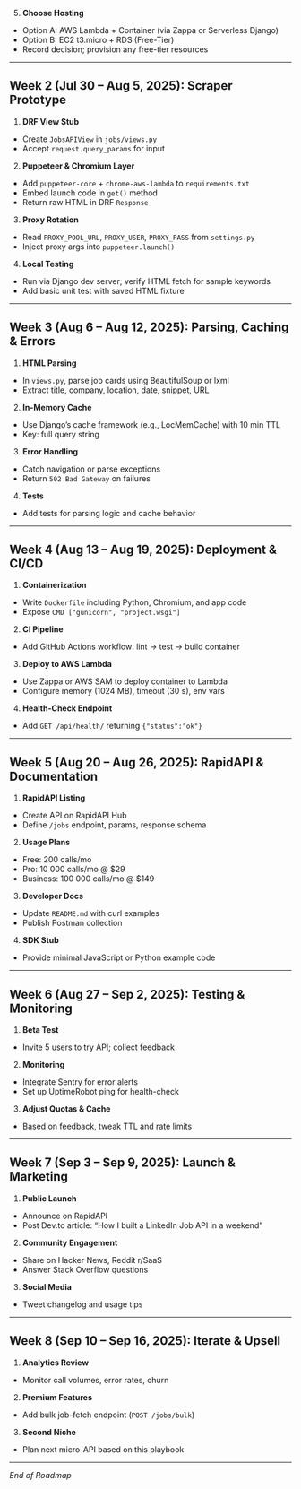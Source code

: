 
5. **Choose Hosting**  
- Option A: AWS Lambda + Container (via Zappa or Serverless Django)  
- Option B: EC2 t3.micro + RDS (Free-Tier)  
- Record decision; provision any free-tier resources

---

## Week 2 (Jul 30 – Aug 5, 2025): Scraper Prototype

1. **DRF View Stub**  
- Create `JobsAPIView` in `jobs/views.py`  
- Accept `request.query_params` for input

2. **Puppeteer & Chromium Layer**  
- Add `puppeteer-core` + `chrome-aws-lambda` to `requirements.txt`  
- Embed launch code in `get()` method  
- Return raw HTML in DRF `Response`

3. **Proxy Rotation**  
- Read `PROXY_POOL_URL`, `PROXY_USER`, `PROXY_PASS` from `settings.py`  
- Inject proxy args into `puppeteer.launch()`

4. **Local Testing**  
- Run via Django dev server; verify HTML fetch for sample keywords  
- Add basic unit test with saved HTML fixture

---

## Week 3 (Aug 6 – Aug 12, 2025): Parsing, Caching & Errors

1. **HTML Parsing**  
- In `views.py`, parse job cards using BeautifulSoup or lxml  
- Extract title, company, location, date, snippet, URL

2. **In-Memory Cache**  
- Use Django’s cache framework (e.g., LocMemCache) with 10 min TTL  
- Key: full query string

3. **Error Handling**  
- Catch navigation or parse exceptions  
- Return `502 Bad Gateway` on failures

4. **Tests**  
- Add tests for parsing logic and cache behavior

---

## Week 4 (Aug 13 – Aug 19, 2025): Deployment & CI/CD

1. **Containerization**  
- Write `Dockerfile` including Python, Chromium, and app code  
- Expose `CMD ["gunicorn", "project.wsgi"]`

2. **CI Pipeline**  
- Add GitHub Actions workflow: lint → test → build container

3. **Deploy to AWS Lambda**  
- Use Zappa or AWS SAM to deploy container to Lambda  
- Configure memory (1024 MB), timeout (30 s), env vars

4. **Health-Check Endpoint**  
- Add `GET /api/health/` returning `{"status":"ok"}`

---

## Week 5 (Aug 20 – Aug 26, 2025): RapidAPI & Documentation

1. **RapidAPI Listing**  
- Create API on RapidAPI Hub  
- Define `/jobs` endpoint, params, response schema

2. **Usage Plans**  
- Free: 200 calls/mo  
- Pro: 10 000 calls/mo @ $29  
- Business: 100 000 calls/mo @ $149

3. **Developer Docs**  
- Update `README.md` with curl examples  
- Publish Postman collection

4. **SDK Stub**  
- Provide minimal JavaScript or Python example code

---

## Week 6 (Aug 27 – Sep 2, 2025): Testing & Monitoring

1. **Beta Test**  
- Invite 5 users to try API; collect feedback

2. **Monitoring**  
- Integrate Sentry for error alerts  
- Set up UptimeRobot ping for health-check

3. **Adjust Quotas & Cache**  
- Based on feedback, tweak TTL and rate limits

---

## Week 7 (Sep 3 – Sep 9, 2025): Launch & Marketing

1. **Public Launch**  
- Announce on RapidAPI  
- Post Dev.to article: “How I built a LinkedIn Job API in a weekend”

2. **Community Engagement**  
- Share on Hacker News, Reddit r/SaaS  
- Answer Stack Overflow questions

3. **Social Media**  
- Tweet changelog and usage tips

---

## Week 8 (Sep 10 – Sep 16, 2025): Iterate & Upsell

1. **Analytics Review**  
- Monitor call volumes, error rates, churn

2. **Premium Features**  
- Add bulk job-fetch endpoint (`POST /jobs/bulk`)

3. **Second Niche**  
- Plan next micro-API based on this playbook

---

_End of Roadmap_  
